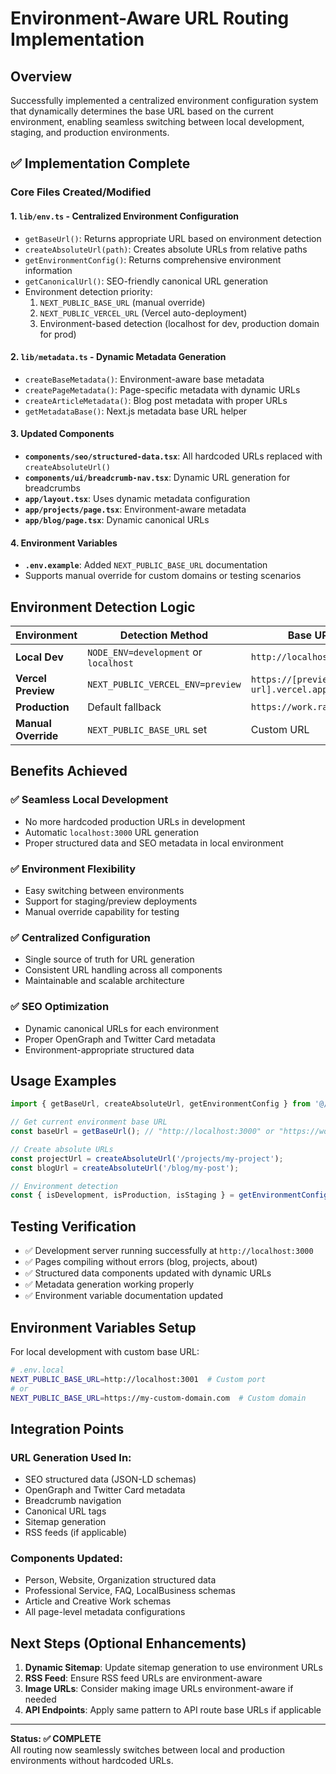 # Environment-Aware URL Routing Implementation

## Overview
Successfully implemented a centralized environment configuration system that dynamically determines the base URL based on the current environment, enabling seamless switching between local development, staging, and production environments.

## ✅ Implementation Complete

### Core Files Created/Modified

#### 1. **`lib/env.ts`** - Centralized Environment Configuration
- `getBaseUrl()`: Returns appropriate URL based on environment detection
- `createAbsoluteUrl(path)`: Creates absolute URLs from relative paths  
- `getEnvironmentConfig()`: Returns comprehensive environment information
- `getCanonicalUrl()`: SEO-friendly canonical URL generation
- Environment detection priority:
  1. `NEXT_PUBLIC_BASE_URL` (manual override)
  2. `NEXT_PUBLIC_VERCEL_URL` (Vercel auto-deployment)
  3. Environment-based detection (localhost for dev, production domain for prod)

#### 2. **`lib/metadata.ts`** - Dynamic Metadata Generation
- `createBaseMetadata()`: Environment-aware base metadata
- `createPageMetadata()`: Page-specific metadata with dynamic URLs
- `createArticleMetadata()`: Blog post metadata with proper URLs
- `getMetadataBase()`: Next.js metadata base URL helper

#### 3. **Updated Components**
- **`components/seo/structured-data.tsx`**: All hardcoded URLs replaced with `createAbsoluteUrl()`
- **`components/ui/breadcrumb-nav.tsx`**: Dynamic URL generation for breadcrumbs
- **`app/layout.tsx`**: Uses dynamic metadata configuration
- **`app/projects/page.tsx`**: Environment-aware metadata
- **`app/blog/page.tsx`**: Dynamic canonical URLs

#### 4. **Environment Variables**
- **`.env.example`**: Added `NEXT_PUBLIC_BASE_URL` documentation
- Supports manual override for custom domains or testing scenarios

## Environment Detection Logic

| Environment | Detection Method | Base URL Result |
|-------------|------------------|-----------------|
| **Local Dev** | `NODE_ENV=development` or `localhost` | `http://localhost:3000` |
| **Vercel Preview** | `NEXT_PUBLIC_VERCEL_ENV=preview` | `https://[preview-url].vercel.app` |
| **Production** | Default fallback | `https://work.randyellis.design` |
| **Manual Override** | `NEXT_PUBLIC_BASE_URL` set | Custom URL |

## Benefits Achieved

### ✅ **Seamless Local Development**
- No more hardcoded production URLs in development
- Automatic `localhost:3000` URL generation
- Proper structured data and SEO metadata in local environment

### ✅ **Environment Flexibility**  
- Easy switching between environments
- Support for staging/preview deployments
- Manual override capability for testing

### ✅ **Centralized Configuration**
- Single source of truth for URL generation
- Consistent URL handling across all components
- Maintainable and scalable architecture

### ✅ **SEO Optimization**
- Dynamic canonical URLs for each environment
- Proper OpenGraph and Twitter Card metadata
- Environment-appropriate structured data

## Usage Examples

```typescript
import { getBaseUrl, createAbsoluteUrl, getEnvironmentConfig } from '@/lib/env';

// Get current environment base URL
const baseUrl = getBaseUrl(); // "http://localhost:3000" or "https://work.randyellis.design"

// Create absolute URLs
const projectUrl = createAbsoluteUrl('/projects/my-project'); 
const blogUrl = createAbsoluteUrl('/blog/my-post');

// Environment detection
const { isDevelopment, isProduction, isStaging } = getEnvironmentConfig();
```

## Testing Verification

- ✅ Development server running successfully at `http://localhost:3000`
- ✅ Pages compiling without errors (blog, projects, about)
- ✅ Structured data components updated with dynamic URLs
- ✅ Metadata generation working properly
- ✅ Environment variable documentation updated

## Environment Variables Setup

For local development with custom base URL:
```bash
# .env.local
NEXT_PUBLIC_BASE_URL=http://localhost:3001  # Custom port
# or
NEXT_PUBLIC_BASE_URL=https://my-custom-domain.com  # Custom domain
```

## Integration Points

### URL Generation Used In:
- SEO structured data (JSON-LD schemas)
- OpenGraph and Twitter Card metadata
- Breadcrumb navigation
- Canonical URL tags
- Sitemap generation
- RSS feeds (if applicable)

### Components Updated:
- Person, Website, Organization structured data
- Professional Service, FAQ, LocalBusiness schemas
- Article and Creative Work schemas
- All page-level metadata configurations

## Next Steps (Optional Enhancements)

1. **Dynamic Sitemap**: Update sitemap generation to use environment URLs
2. **RSS Feed**: Ensure RSS feed URLs are environment-aware  
3. **Image URLs**: Consider making image URLs environment-aware if needed
4. **API Endpoints**: Apply same pattern to API route base URLs if applicable

---

**Status: ✅ COMPLETE**  
All routing now seamlessly switches between local and production environments without hardcoded URLs.